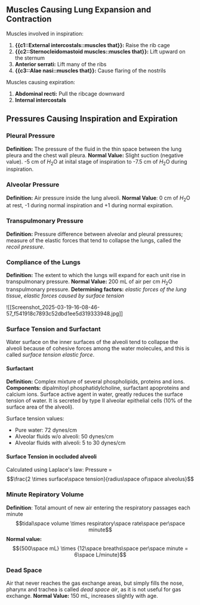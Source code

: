 ## Muscles Causing Lung Expansion and Contraction

Muscles involved in inspiration:
1. **{{c1::External intercostals::muscles that}}:** Raise the rib cage
2. **{{c2::Sternocleidomastoid muscles::muscles that}}:** Lift upward on the sternum
3. **Anterior serrati:** Lift many of the ribs
4. **{{c3::Alae nasi::muscles that}}:** Cause flaring of the nostrils

Muscles causing expiration:
1. **Abdominal recti:** Pull the ribcage downward
2. **Internal intercostals**

## Pressures Causing Inspiration and Expiration
### Pleural Pressure
**Definition:** The pressure of the fluid in the thin space between the lung pleura and the chest wall pleura.
**Normal Value:** Slight suction (negative value). -5 cm of $H_{2}$O at inital stage of inspiration to -7.5 cm of $H_{2}$O during inspiration.

### Alveolar Pressure
**Definition:** Air pressure inside the lung alveoli.
**Normal Value**: 0 cm of $H_{2}$O at rest, -1 during normal inspiration and +1 during normal expiration.

### Transpulmonary Pressure
**Definition:** Pressure difference between alveolar and pleural pressures; measure of the elastic forces that tend to collapse the lungs, called the *recoil pressure*.

### Compliance of the Lungs
**Definition:** The extent to which the lungs will expand for each unit rise in transpulmonary pressure.
**Normal Value:** 200 mL of air per cm $H_{2}$O transpulmonary pressure.
**Determining factors:** *elastic forces of the lung tissue*, *elastic forces caused by surface tension*

![[Screenshot_2025-03-19-16-08-46-57_f541918c7893c52dbd1ee5d319333948.jpg]]

### Surface Tension and Surfactant
Water surface on the inner surfaces of the alveoli tend to collapse the alveoli because of cohesive forces among the water molecules, and this is called *surface tension elastic force*.
#### Surfactant
**Definition:** Complex mixture of several phospholipids, proteins and ions.
**Components:** dipalmitoyl phosphatidylcholine, surfactant apoproteins and calcium ions.
Surface active agent in water, greatly reduces the surface tension of water.
It is secreted by type II alveolar epithelial cells (10% of the surface area of the alveoli).

Surface tension values:
- Pure water: 72 dynes/cm
- Alveolar fluids w/o alveoli: 50 dynes/cm
- Alveolar fluids with alveoli: 5 to 30 dynes/cm

#### Surface Tension in occluded alveoli
Calculated using Laplace's law:
Pressure = $$\frac{2 \times surface\space tension}{radius\space of\space alveolus}$$
### Minute Repiratory Volume
**Definition**: Total amount of new air entering the respiratory passages each minute $$tidal\space volume \times respiratory\space rate\space per\space minute$$**Normal value:** $${500\space mL} \times {12\space breaths\space per\space minute = 6\space L/minute}$$ 
### Dead Space
Air that never reaches the gas exchange areas, but simply fills the nose, pharynx and trachea is called *dead space air*, as it is not useful for gas exchange.
**Normal Value:** 150 mL, increases slightly with age.